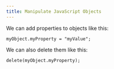 ```yaml
---
title: Manipulate JavaScript Objects
---
```

We can add properties to objects like this:

    myObject.myProperty = "myValue";

We can also delete them like this:

    delete(myObject.myProperty);